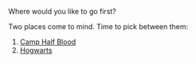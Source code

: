 Where would you like to go first?

Two places come to mind. Time to pick between them:

1. [Camp Half Blood](camp/camp-half-blood.md)
2. [Hogwarts](potter/hogwarts.md)
